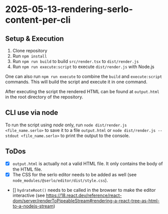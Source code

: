 # 2025-05-13-rendering-serlo-content-per-cli

## Setup & Execution

1. Clone repository
2. Run `npm install`
3. Run `npm run build` to build `src/render.tsx` to `dist/render.js`
4. Run `npm run execute:script` to execute `dist/render.js` with Node.js

One can also run `npm run execute` to combine the `build` and `execute:script` commands. This will build the script and execute it in one command.

After executing the script the rendered HTML can be found at `output.html` in the root directory of the repository.

## CLI use via node

To run the script using *node* only, run `node dist/render.js <file_name.serlo>` to save it to a file `output.html` or `node dist/render.js --stdout <file_name.serlo>` to print the output to the console.

## ToDos

- [x] `output.html` is actually not a valid HTML file. It only contains the body of the HTML file.
- [x] The CSS for the serlo editor needs to be added as well (see `node_modules/@serlo/editor/dist/style.css`).
- [] `hydrateRoot()` needs to be called in the browser to make the editor interactive (see https://18.react.dev/reference/react-dom/server/renderToPipeableStream#rendering-a-react-tree-as-html-to-a-nodejs-stream)
